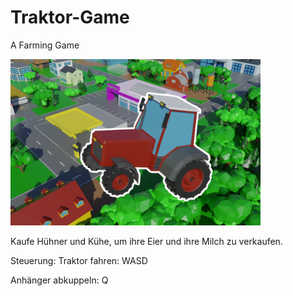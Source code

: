 # Traktor-Game

A Farming Game

<img src = "Traktor/Assets/Images/BackgroundImg.png" width = "400px">

Kaufe Hühner und Kühe, um ihre Eier und ihre Milch zu verkaufen.



Steuerung:
  Traktor fahren: WASD
  
  Anhänger abkuppeln: Q
